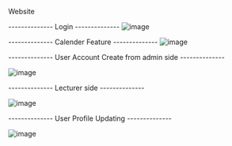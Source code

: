 Website

-------------- Login --------------
![image](https://github.com/user-attachments/assets/eea53953-404f-4dc9-aca3-3c98f3abe47c)

-------------- Calender Feature --------------
![image](https://github.com/user-attachments/assets/ae5929a2-105e-4478-bd2a-f386a5640020)

-------------- User Account Create from admin side --------------

![image](https://github.com/user-attachments/assets/fc6db77e-040a-4841-b870-3195cb63a25a)

-------------- Lecturer side --------------

![image](https://github.com/user-attachments/assets/3a389c5a-f5c5-4a7a-bc32-55db6d9cacc7)

-------------- User Profile Updating --------------

![image](https://github.com/user-attachments/assets/e3d7a99c-8b6c-44e8-ad7d-b886de73b42e)
